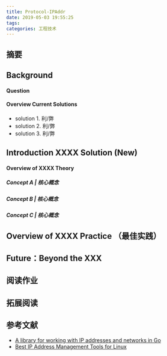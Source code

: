 ```yaml
---
title: Protocol-IPAddr
date: 2019-05-03 19:55:25
tags:
categories: 工程技术
---
```

## 摘要
<!--more-->

## Background

#### Question

#### Overview Current Solutions

- solution 1. 利/弊
- solution 2. 利/弊
- solution 3. 利/弊

## Introduction XXXX Solution (New)

#### Overview of XXXX Theory

##### Concept A | 核心概念  
##### Concept B | 核心概念  
##### Concept C | 核心概念  

## Overview of XXXX Practice （最佳实践）

## Future：Beyond the XXX

## 阅读作业

## 拓展阅读

## 参考文献
- [A library for working with IP addresses and networks in Go](https://github.com/c-robinson/iplib)
- [Best IP Address Management Tools for Linux](https://www.tecmint.com/ip-address-management-tools-for-linux/)
